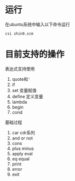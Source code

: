 # 运行

在ubuntu系统中输入以下命令运行

```
csi shin0.scm
```

# 目前支持的操作

表达式支持使用

1. quote和`'`
2. if
3. set 变量赋值
4. define 定义变量
5. lambda
6. begin
7. cond

基础过程

1. car cdr系列
2. and or not
3. cons
4. plus minus
5. apply eval
6. eq equal
7. print
8. error
9. exit